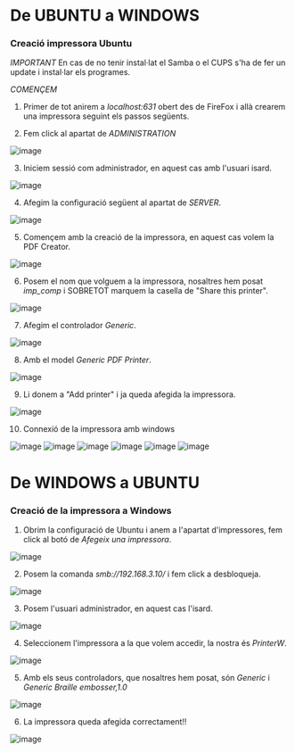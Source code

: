 # De UBUNTU a WINDOWS

### Creació impressora Ubuntu

*IMPORTANT* En cas de no tenir instal·lat el Samba o el CUPS s'ha de fer un update i instal·lar els programes.

*COMENÇEM*

1. Primer de tot anirem a *localhost:631* obert des de FireFox i allà crearem una impressora seguint els passos següents.

2. Fem click al apartat de *ADMINISTRATION*

![image](https://github.com/user-attachments/assets/35ef9de1-637e-4103-be30-80c0c7304029)

3. Iniciem sessió com administrador, en aquest cas amb l'usuari isard.

![image](https://github.com/user-attachments/assets/b8f94fad-0797-4676-862d-a04c960a3963)

4. Afegim la configuració següent al apartat de *SERVER*.

![image](https://github.com/user-attachments/assets/7c3786bf-2855-4da2-a485-0f0e094ea20c)

5. Començem amb la creació de la impressora, en aquest cas volem la PDF Creator.

![image](https://github.com/user-attachments/assets/37ef5090-9913-4d1d-8bdb-d4c22cba0db7)

6. Posem el nom que volguem a la impressora, nosaltres hem posat *imp_comp* i SOBRETOT marquem la casella de "Share this printer".

![image](https://github.com/user-attachments/assets/a8705cdf-3d54-46e0-946e-5710c1c9f5c6)

7. Afegim el controlador *Generic*.

![image](https://github.com/user-attachments/assets/1f5ad29c-e548-4ffe-8416-aa79796f55c5)

8. Amb el model *Generic PDF Printer*.

![image](https://github.com/user-attachments/assets/fa67f794-146e-45e8-b200-94bde963323d)

9. Li donem a "Add printer" i ja queda afegida la impressora.

![image](https://github.com/user-attachments/assets/cefe931f-2b74-4afe-899d-a5414725cc86)

10. Connexió de la impressora amb windows

![image](https://github.com/user-attachments/assets/3d447c29-6c57-4ea5-aa1d-414fabe083a2)
![image](https://github.com/user-attachments/assets/dcc75b43-c2f9-4958-a4e7-e3139094d9e2)
![image](https://github.com/user-attachments/assets/d7bc9990-f5e1-4d8e-818c-b6d480b1e4ca)
![image](https://github.com/user-attachments/assets/7eabdcf5-f70a-4a07-9e66-983606ed0e2d)
![image](https://github.com/user-attachments/assets/f43df543-1947-4c5a-be4e-a4eb6fb5a07a)
![image](https://github.com/user-attachments/assets/60adb400-972e-48da-af63-c8bbe86b7b12)


# De WINDOWS a UBUNTU

### Creació de la impressora a Windows

1. Obrim la configuració de Ubuntu i anem a l'apartat d'impressores, fem click al botó de *Afegeix una impressora*.

![image](https://github.com/user-attachments/assets/f15b11ca-0d58-4b33-8c6c-b624b94a2503)

2. Posem la comanda *smb://192.168.3.10/* i fem click a desbloqueja.

![image](https://github.com/user-attachments/assets/8783955e-4445-457a-9352-e4d18307f6ad)

3. Posem l'usuari administrador, en aquest cas l'isard.

![image](https://github.com/user-attachments/assets/f7b39da1-7d32-4285-ba67-45cc2faa068b)

4. Seleccionem l'impressora a la que volem accedir, la nostra és *PrinterW*.

![image](https://github.com/user-attachments/assets/ae0a5a3e-2b26-4328-9ab9-bb4a4722afe5)

5. Amb els seus controladors, que nosaltres hem posat, són *Generic* i *Generic Braille embosser,1.0*

![image](https://github.com/user-attachments/assets/71d90da4-1e36-43d7-b88f-6d108321892c)

6. La impressora queda afegida correctament!!

![image](https://github.com/user-attachments/assets/fff6f4d8-2c37-4739-a5b6-cb9e6ff5fe0c)


























